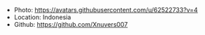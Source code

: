 - Photo: https://avatars.githubusercontent.com/u/62522733?v=4
- Location: Indonesia
- Github: https://github.com/Xnuvers007